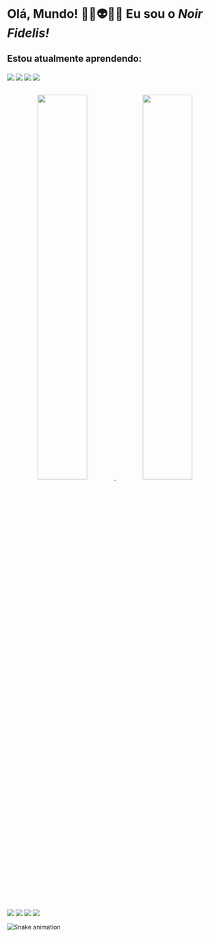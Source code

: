 ### <h1>**Olá, Mundo! ✌🏿👽✌🏿 Eu sou o _Noir Fidelis!_**</h1>
<h2> Estou atualmente aprendendo:
</h2>
<div>
<h3> <img src="https://img.shields.io/badge/HTML5-E34F26?style=for-the-badge&logo=html5&logoColor=white"> <img src="https://img.shields.io/badge/CSS3-1572B6?style=for-the-badge&logo=css3&logoColor=white"> <img src="https://img.shields.io/badge/JavaScript-F7DF1E?style=for-the-badge&logo=javascript&logoColor=black"> <img src="https://img.shields.io/badge/Python-3776AB?style=for-the-badge&logo=python&logoColor=white" </h3>


</div>

##

<div align="center">
  <a href="https://github.com/noirfidelis">
  <img width="48%" src="https://github-readme-stats.vercel.app/api?username=noirfidelis&show_icons=true&theme=chartreuse-dark&include_all_commits=true&count_private=true"/>
  <img width="48%" src="https://github-readme-stats.vercel.app/api/top-langs/?username=noirfidelis&layout=compact&langs_count=7&theme=chartreuse-dark"/>
</div>
</div>


##

<div>
  <a href="https://www.linkedin.com/in/luanfidelis/" target="_blank"><img src="https://img.shields.io/badge/-LinkedIn-%230077B5?style=for-the-badge&logo=linkedin&logoColor=white" target="_blank"></a> 
 </a>
  <a href="https://www.duolingo.com/profile/LuanFidelis7"><img src="https://img.shields.io/badge/Duolingo-58CC02?style=for-the-badge&logo=Duolingo&logoColor=white" target="_blank"></a>
  <a href = "mailto:noirfidelis@gmail.com"><img src="https://img.shields.io/badge/-Gmail-%23333?style=for-the-badge&logo=gmail&logoColor=white" target="_blank"></a>
  <a href ="https://t.me/noirfidelis"><img src="https://img.shields.io/badge/Telegram-2CA5E0?style=for-the-badge&logo=telegram&logoColor=white" target="_blank"></a>

  ![Snake animation](https://github.com/noirfidelis/noirfidelis/blob/output/github-contribution-grid-snake.svg)

</div>
